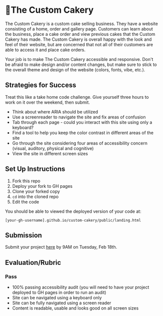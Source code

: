 # 🎂The Custom Cakery

The Custom Cakery is a custom cake selling business. They have a website consisting of a home, order and gallery page. Customers can learn about the business, place a cake order and view previous cakes that the Custom Cakery has made. The Custom Cakery is overall happy with the look and feel of their website, but are concerned that not all of their customers are able to access it and place cake orders.

Your job is to make The Custom Cakery accessible and responsive. Don't be afraid to make design and/or content changes, but make sure to stick to the overall theme and design of the website (colors, fonts, vibe, etc.).  

## Strategies for Success

Treat this like a take home code challenge. Give yourself three hours to work on it over the weekend, then submit.

- Think about where ARIA should be utilized
- Use a screenreader to navigate the site and fix areas of confusion
- Tab through each page - could you interact with this site using only a keyboard?
- Find a tool to help you keep the color contrast in different areas of the site
- Go through the site considering four areas of accessibility concern (visual, auditory, physical and cognitive)
- View the site in different screen sizes

## Set Up Instructions

1. Fork this repo
2. Deploy your fork to GH pages
3. Clone your forked copy
4. `cd` into the cloned repo
5. Edit the code

You should be able to viewed the deployed version of your code at:
```
[your-gh-username].github.io/custom-cakery/public/landing.html
```

## Submission
Submit your project <a href="https://forms.gle/XQpLLhwDxPovSEtw5" target="\__blank">here</a> by 9AM on Tuesday, Feb 18th.

## Evaluation/Rubric

### Pass
- 100% passing accessibility audit (you will need to have your project deployed to GH pages in order to run an audit)
- Site can be navigated using a keyboard only
- Site can be fully navigated using a screen reader
- Content is readable, usable and looks good on all screen sizes
